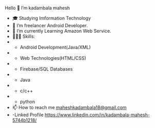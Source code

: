 <h>Hello 👋 I’m kadambala mahesh</h>
              
              
- 🎓 Studying Imformation Technology
- 👀 I’m freelancer Android Developer.
- 🌱 I’m currently Learning Amazon Web Service.
- 👨🏻‍💻 Skills:
- - Android Development(Java/XML)
- - Web Technologies(HTML/CSS)
- - Firebase/SQL Databases
- - Java
- - c/c++
- - python
-  📫 How to reach me maheshkadambala18@gmail.com
-  -Linked Profile https://www.linkedin.com/in/kadambala-mahesh-5744b1218/
<!---
iammahesh123/iammahesh123 is a ✨ special ✨ repository because its `README.md` (this file) appears on your GitHub profile.
You can click the Preview link to take a look at your changes.
--->
